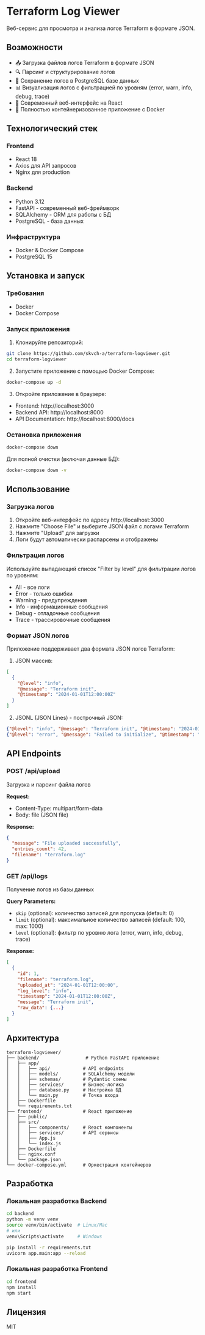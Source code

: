 # Terraform Log Viewer

Веб-сервис для просмотра и анализа логов Terraform в формате JSON.

## Возможности

- 📤 Загрузка файлов логов Terraform в формате JSON
- 🔍 Парсинг и структурирование логов
- 💾 Сохранение логов в PostgreSQL базе данных
- 📊 Визуализация логов с фильтрацией по уровням (error, warn, info, debug, trace)
- 🎨 Современный веб-интерфейс на React
- 🐳 Полностью контейнеризованное приложение с Docker

## Технологический стек

### Frontend
- React 18
- Axios для API запросов
- Nginx для production

### Backend
- Python 3.12
- FastAPI - современный веб-фреймворк
- SQLAlchemy - ORM для работы с БД
- PostgreSQL - база данных

### Инфраструктура
- Docker & Docker Compose
- PostgreSQL 15

## Установка и запуск

### Требования
- Docker
- Docker Compose

### Запуск приложения

1. Клонируйте репозиторий:
```bash
git clone https://github.com/skvch-a/terraform-logviewer.git
cd terraform-logviewer
```

2. Запустите приложение с помощью Docker Compose:
```bash
docker-compose up -d
```

3. Откройте приложение в браузере:
- Frontend: http://localhost:3000
- Backend API: http://localhost:8000
- API Documentation: http://localhost:8000/docs

### Остановка приложения

```bash
docker-compose down
```

Для полной очистки (включая данные БД):
```bash
docker-compose down -v
```

## Использование

### Загрузка логов

1. Откройте веб-интерфейс по адресу http://localhost:3000
2. Нажмите "Choose File" и выберите JSON файл с логами Terraform
3. Нажмите "Upload" для загрузки
4. Логи будут автоматически распарсены и отображены

### Фильтрация логов

Используйте выпадающий список "Filter by level" для фильтрации логов по уровням:
- All - все логи
- Error - только ошибки
- Warning - предупреждения
- Info - информационные сообщения
- Debug - отладочные сообщения
- Trace - трассировочные сообщения

### Формат JSON логов

Приложение поддерживает два формата JSON логов Terraform:

1. JSON массив:
```json
[
  {
    "@level": "info",
    "@message": "Terraform init",
    "@timestamp": "2024-01-01T12:00:00Z"
  }
]
```

2. JSONL (JSON Lines) - построчный JSON:
```json
{"@level": "info", "@message": "Terraform init", "@timestamp": "2024-01-01T12:00:00Z"}
{"@level": "error", "@message": "Failed to initialize", "@timestamp": "2024-01-01T12:00:01Z"}
```

## API Endpoints

### POST /api/upload
Загрузка и парсинг файла логов

**Request:**
- Content-Type: multipart/form-data
- Body: file (JSON file)

**Response:**
```json
{
  "message": "File uploaded successfully",
  "entries_count": 42,
  "filename": "terraform.log"
}
```

### GET /api/logs
Получение логов из базы данных

**Query Parameters:**
- `skip` (optional): количество записей для пропуска (default: 0)
- `limit` (optional): максимальное количество записей (default: 100, max: 1000)
- `level` (optional): фильтр по уровню лога (error, warn, info, debug, trace)

**Response:**
```json
[
  {
    "id": 1,
    "filename": "terraform.log",
    "uploaded_at": "2024-01-01T12:00:00",
    "log_level": "info",
    "timestamp": "2024-01-01T12:00:00Z",
    "message": "Terraform init",
    "raw_data": {...}
  }
]
```

## Архитектура

```
terraform-logviewer/
├── backend/                 # Python FastAPI приложение
│   ├── app/
│   │   ├── api/            # API endpoints
│   │   ├── models/         # SQLAlchemy модели
│   │   ├── schemas/        # Pydantic схемы
│   │   ├── services/       # Бизнес-логика
│   │   ├── database.py     # Настройка БД
│   │   └── main.py         # Точка входа
│   ├── Dockerfile
│   └── requirements.txt
├── frontend/               # React приложение
│   ├── public/
│   ├── src/
│   │   ├── components/     # React компоненты
│   │   ├── services/       # API сервисы
│   │   ├── App.js
│   │   └── index.js
│   ├── Dockerfile
│   ├── nginx.conf
│   └── package.json
└── docker-compose.yml      # Оркестрация контейнеров
```

## Разработка

### Локальная разработка Backend

```bash
cd backend
python -m venv venv
source venv/bin/activate  # Linux/Mac
# или
venv\Scripts\activate     # Windows

pip install -r requirements.txt
uvicorn app.main:app --reload
```

### Локальная разработка Frontend

```bash
cd frontend
npm install
npm start
```

## Лицензия

MIT